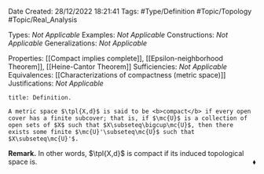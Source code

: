 <div class="topSpace"></div>

Date Created: 28/12/2022 18:21:41
Tags: #Type/Definition #Topic/Topology #Topic/Real_Analysis

Types: <i>Not Applicable</i>
Examples: <i>Not Applicable</i>
Constructions: <i>Not Applicable</i>
Generalizations: <i>Not Applicable</i>

Properties: [[Compact implies complete]], [[Epsilon-neighborhood Theorem]], [[Heine-Cantor Theorem]]
Sufficiencies: <i>Not Applicable</i>
Equivalences: [[Characterizations of compactness (metric space)]]
Justifications: <i>Not Applicable</i>

``` ad-Definition
title: Definition.

A metric space $\tpl{X,d}$ is said to be <b>compact</b> if every open cover has a finite subcover; that is, if $\mc{U}$ is a collection of open sets of $X$ such that $X\subseteq\bigcup\mc{U}$, then there exists some finite $\mc{U}'\subseteq\mc{U}$ such that $X\subseteq\mc{U}'$.

```

<b>Remark.</b> In other words, $\tpl{X,d}$ is compact if its induced topological space is.<span style="float:right;">$\blacklozenge$</span>
